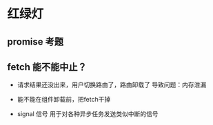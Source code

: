 # 红绿灯

## promise 考题

## fetch 能不能中止？
  - 请求结果还没出来，用户切换路由了，路由卸载了
    导致问题：内存泄漏
  - 能不能在组件卸载前，把fetch干掉

  - signal  信号
    用于对各种异步任务发送类似中断的信号